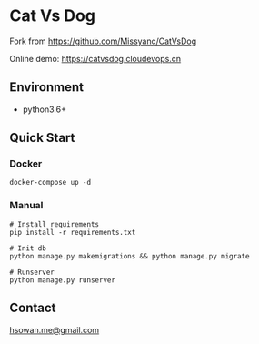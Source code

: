 # Cat Vs Dog

Fork from https://github.com/Missyanc/CatVsDog

Online demo: https://catvsdog.cloudevops.cn

## Environment

* python3.6+

## Quick Start

### Docker

```shell script
docker-compose up -d

```

### Manual

```shell script
# Install requirements
pip install -r requirements.txt

# Init db
python manage.py makemigrations && python manage.py migrate

# Runserver
python manage.py runserver

```

## Contact

hsowan.me@gmail.com

